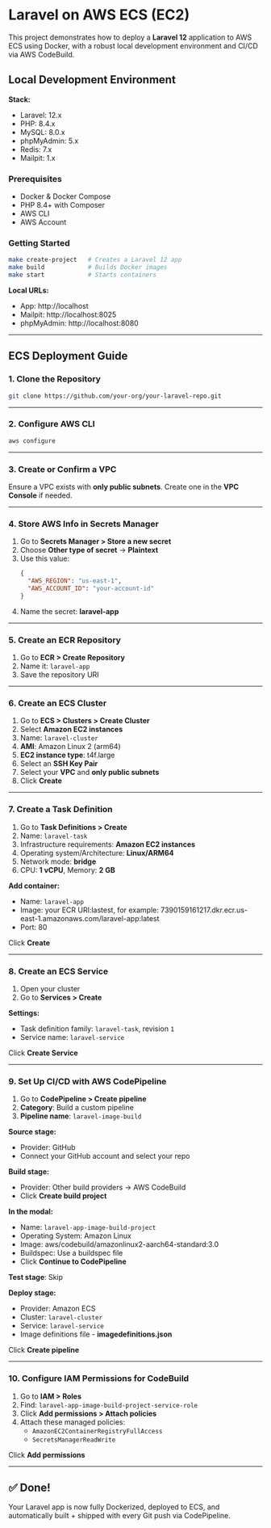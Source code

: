 # Laravel on AWS ECS (EC2)

This project demonstrates how to deploy a **Laravel 12** application to AWS ECS using Docker, with a robust local development environment and CI/CD via AWS CodeBuild.

## Local Development Environment

**Stack:**
- Laravel: 12.x
- PHP: 8.4.x
- MySQL: 8.0.x
- phpMyAdmin: 5.x
- Redis: 7.x
- Mailpit: 1.x

### Prerequisites

- Docker & Docker Compose
- PHP 8.4+ with Composer
- AWS CLI
- AWS Account

### Getting Started

```bash
make create-project   # Creates a Laravel 12 app
make build            # Builds Docker images
make start            # Starts containers
```

**Local URLs:**

- App: http://localhost
- Mailpit: http://localhost:8025
- phpMyAdmin: http://localhost:8080

---

## ECS Deployment Guide

### 1. Clone the Repository

```bash
git clone https://github.com/your-org/your-laravel-repo.git
```

---

### 2. Configure AWS CLI

```bash
aws configure
```

---

### 3. Create or Confirm a VPC

Ensure a VPC exists with **only public subnets**. Create one in the **VPC Console** if needed.

---

### 4. Store AWS Info in Secrets Manager

1. Go to **Secrets Manager > Store a new secret**
2. Choose **Other type of secret** → **Plaintext**
3. Use this value:
   ```json
   {
     "AWS_REGION": "us-east-1",
     "AWS_ACCOUNT_ID": "your-account-id"
   }
   ```
4. Name the secret: **laravel-app**

---

### 5. Create an ECR Repository

1. Go to **ECR > Create Repository**
2. Name it: `laravel-app`
3. Save the repository URI

---

### 6. Create an ECS Cluster

1. Go to **ECS > Clusters > Create Cluster**
2. Select **Amazon EC2 instances**
3. Name: `laravel-cluster`
4. **AMI**: Amazon Linux 2 (arm64)
5. **EC2 instance type**: t4f.large
6. Select an **SSH Key Pair**
7. Select your **VPC** and **only public subnets**
8. Click **Create**

---

### 7. Create a Task Definition

1. Go to **Task Definitions > Create**
2. Name: `laravel-task`
3. Infrastructure requirements: **Amazon EC2 instances**
4. Operating system/Architecture: **Linux/ARM64**
4. Network mode: **bridge**
5. CPU: **1 vCPU**, Memory: **2 GB**

**Add container:**
- Name: `laravel-app`
- Image: your ECR URI:lastest, for example: 7390159161217.dkr.ecr.us-east-1.amazonaws.com/laravel-app:latest 
- Port: 80

Click **Create**

---

### 8. Create an ECS Service

1. Open your cluster
2. Go to **Services > Create**

**Settings:**
- Task definition family: `laravel-task`, revision `1`
- Service name: `laravel-service`

Click **Create Service**

---

### 9. Set Up CI/CD with AWS CodePipeline

1. Go to **CodePipeline > Create pipeline**
2. **Category**: Build a custom pipeline
3. **Pipeline name**: `laravel-image-build`

**Source stage:**
- Provider: GitHub
- Connect your GitHub account and select your repo

**Build stage:**
- Provider: Other build providers → AWS CodeBuild
- Click **Create build project**

**In the modal:**
- Name: `laravel-app-image-build-project`
- Operating System: Amazon Linux
- Image: aws/codebuild/amazonlinux2-aarch64-standard:3.0
- Buildspec: Use a buildspec file
- Click **Continue to CodePipeline**

**Test stage**: Skip

**Deploy stage:**
- Provider: Amazon ECS
- Cluster: `laravel-cluster`
- Service: `laravel-service`
- Image definitions file - **imagedefinitions.json**

Click **Create pipeline**

---

### 10. Configure IAM Permissions for CodeBuild

1. Go to **IAM > Roles**
2. Find: `laravel-app-image-build-project-service-role`
3. Click **Add permissions > Attach policies**
4. Attach these managed policies:
    - `AmazonEC2ContainerRegistryFullAccess`
    - `SecretsManagerReadWrite`

Click **Add permissions**

---

## ✅ Done!

Your Laravel app is now fully Dockerized, deployed to ECS, and automatically built + shipped with every Git push via CodePipeline.
